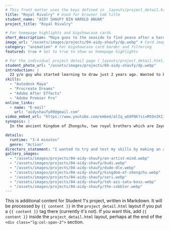 ```yaml
---
# This front matter uses the keys defined in _layouts/project_detail.html
title: "Royal Rivalry" # Used for browser tab title
student_name: "AIDY SHAUFY BIN HAROLD ANUAR"
project_title: "Royal Rivalry"

# For homepage highlights and bigshowcase cards
short_description: "Maya goes to the seaside to find peace after a hard day."
image_url: "/assets/images/projects/04-aidy-shaufy/dp.webp" # Card image
category: "animation" # For bigshowcase card border and filtering
featured: true # Set to true to show on homepage highlights

# For the individual project detail page (_layouts/project_detail.html)
student_photo_url: "/assets/images/projects/04-aidy-shaufy/dp.webp"
introduction: |
  22 y/o guy who started learning to draw just 2 years ago. Wanted to be an accountant but eventually got bored of dealing with numbers everyday. Likes to play sports and ragebait his toxic teammates on Marvel Rivals. Also agrees that Ronaldo is better than Messi.
skills:
  - "Autodesk Maya"
  - "Procreate Dreams"
  - "Adobe After Effects"
  - "Adobe Premier Pro"
online_links:
  - name: "E-mail"
    url: "aidyshaufy89@gmail.com"
video_embed_url: "https://www.youtube.com/embed/alIq_wG9FNk?si=MtOoIKIImIkR8djl"
synopsis: |
  In the ancient Kingdom of Zhongchu, two royal brothers which are Zayn and Shein, are forced to battle for the throne after the death of their father. Bound by tradition and driven by opposing ideals, their bond is tested as rivalry turns into a dramatic struggle. With the fate of the kingdom at stake, their final battle will decide not only the next ruler but the legacy they leave behind.

details:
  runtime: "3-4 minutes"
  genre: "Action"
directors_statement: "I wanted to try and test my skills by making an action genre animation. I want my audience to experience a fast paced animation so they wouldn’t get bored."
gallery_images:
  - "/assets/images/projects/04-aidy-shaufy/an-artist-mind.webp"
  - "/assets/images/projects/04-aidy-shaufy/budi.webp"
  - "/assets/images/projects/04-aidy-shaufy/dude-dle.webp"
  - "/assets/images/projects/04-aidy-shaufy/kingdom-of-zhongchu.webp"
  - "/assets/images/projects/04-aidy-shaufy/seri.webp"
  - "/assets/images/projects/04-aidy-shaufy/teh-ais-satu-boss.webp"
  - "/assets/images/projects/04-aidy-shaufy/the-cobbler.webp"
---
```

<!-- You can add more content here in Markdown if needed, it will appear after the gallery -->
This is additional content for Student 1's project, written in Markdown.
It will be processed by `{{ content }}` in the `project_detail.html` layout if you put a `{{ content }}` tag there (currently it's not).
If you want this, add `{{ content }}` inside the `project_detail.html` layout, perhaps at the end of the `<div class="lg:col-span-2">` section.